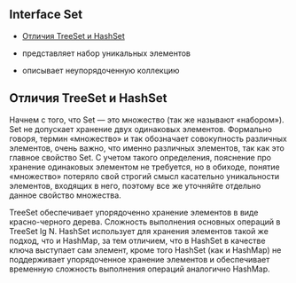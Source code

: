 ## Interface Set 

- [Отличия TreeSet и HashSet](#Отличия-TreeSet-и-HashSet)

- представляет набор уникальных элементов
- описывает неупорядоченную коллекцию

## Отличия TreeSet и HashSet
Начнем с того, что Set — это множество (так же называют «набором»). Set не допускает хранение двух одинаковых 
элементов. Формально говоря, термин «множество» и так обозначает совокупность различных элементов, очень важно, 
что именно различных элементов, так как это главное свойство Set. С учетом такого определения, пояснение про 
хранение одинаковых элементом не требуется, но в обиходе, понятие «множество» потеряло свой строгий смысл 
касательно уникальности элементов, входящих в него, поэтому все же уточняйте отдельно данное свойство множества.

TreeSet обеспечивает упорядоченно хранение элементов в виде красно-черного дерева. Сложность выполнения основных 
операций в TreeSet lg N. HashSet использует для хранения элементов такой же подход, что и HashMap, за тем отличием, 
что в HashSet в качестве ключа выступает сам элемент, кроме того HashSet (как и HashMap) не поддерживает 
упорядоченное хранение элементов и обеспечивает временную сложность выполнения операций аналогично HashMap.